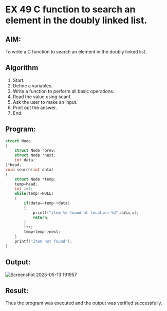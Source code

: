 # EX 49 C function to search an element in the doubly linked list.
## AIM:
To write a C function to search an element in the doubly linked list.

## Algorithm
1. Start.
2. Define a variables.
3. Write a function to perform all basic operations.
4. Read the value using scanf.
5. Ask the user to make an input.
6. Print out the answer.
7. End.  

## Program:
```c
struct Node
{
    struct Node *prev;
    struct Node *next;
    int data;
}*head;
void search(int data)
{
    struct Node *temp;
    temp=head;
    int i=1;
    while(temp!=NULL)
    {
        if(data==temp->data)
        {
            printf("item %d found at location %d",data,i);
            return;
        }
        i++;
        temp=temp->next;
    }
    printf("Item not found");
}
```

## Output:
![Screenshot 2025-05-13 191957](https://github.com/user-attachments/assets/f9119353-c0b5-4e59-9ed1-0a5604da29d7)



## Result:
Thus the program was executed and the output was verified successfully.
